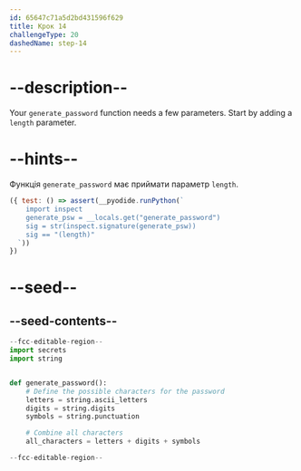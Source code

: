 ```yaml
---
id: 65647c71a5d2bd431596f629
title: Крок 14
challengeType: 20
dashedName: step-14
---
```


# --description--

Your `generate_password` function needs a few parameters. Start by adding a `length` parameter.

# --hints--

Функція `generate_password` має приймати параметр `length`.

```js
({ test: () => assert(__pyodide.runPython(`
    import inspect
    generate_psw = __locals.get("generate_password")
    sig = str(inspect.signature(generate_psw))
    sig == "(length)"
  `))
})
```

# --seed--

## --seed-contents--

```py
--fcc-editable-region--
import secrets
import string


def generate_password():    
    # Define the possible characters for the password
    letters = string.ascii_letters
    digits = string.digits
    symbols = string.punctuation

    # Combine all characters
    all_characters = letters + digits + symbols

--fcc-editable-region--
```

